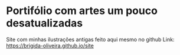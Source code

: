 # Portifólio com artes um pouco desatualizadas
Site com minhas ilustrações antigas feito aqui mesmo no github
Link: https://brigida-oliveira.github.io/site
